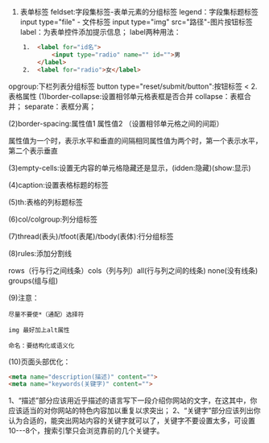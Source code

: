 1. 表单标签
    feldset:字段集标签-表单元素的分组标签
    legend：字段集标题标签
    input type="file" - 文件标签
    input type="img" src="路径"-图片按钮标签
    label：为表单控件添加提示信息；
    label两种用法：
```html
    1.  <label for="id名">
            <input type="radio" name="" id="">男
        </label>
    2.  <label for="radio">女</label>
```    
opgroup:下栏列表分组标签
button type="reset/submit/button":按钮标签
<
2. 表格属性
(1)border-collapse:设置相邻单元格表框是否合并
    collapse：表框合并；
    separate：表框分离；

(2)border-spacing:属性值1 属性值2 （设置相邻单元格之间的间距）

属性值为一个时，表示水平和垂直的间隔相同属性值为两个时，第一个表示水平，第二个表示垂直

(3)empty-cells:设置无内容的单元格隐藏还是显示，(idden:隐藏)(show:显示)

(4)caption:设置表格标题的标签

(5)th:表格的列标题标签

(6)col/colgroup:列分组标签

(7)thread(表头)/tfoot(表尾)/tbody(表体):行分组标签

(8)rules:添加分割线

rows（行与行之间线条）cols（列与列）all(行与列之间的线条) none(没有线条) groups(组与组)

(9)注意：

    尽量不要使*（通配）选择符

    img 最好加上alt属性

    命名：要结构化或语义化

(10)页面头部优化：

```html
<meta name="description(描述)" content="">
<meta name="keywords(关键字)" content="">
```    
1、“描述”部分应该用近乎描述的语言写下一段介绍你网站的文字，在这其中，你应该适当的对你网站的特色内容加以重复以求突出；
2、“关键字”部分应该列出你认为合适的，能突出网站内容的关键字就可以了，关键字不要设置太多，可设置10---8个，搜索引擎只会浏览靠前的几个关键字。
